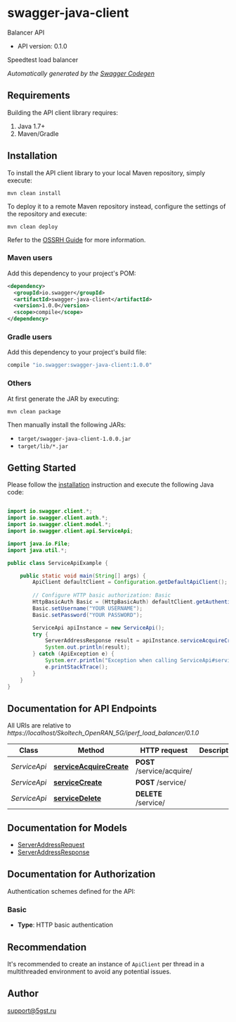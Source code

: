 # swagger-java-client

Balancer API
- API version: 0.1.0

Speedtest load balancer


*Automatically generated by the [Swagger Codegen](https://github.com/swagger-api/swagger-codegen)*


## Requirements

Building the API client library requires:
1. Java 1.7+
2. Maven/Gradle

## Installation

To install the API client library to your local Maven repository, simply execute:

```shell
mvn clean install
```

To deploy it to a remote Maven repository instead, configure the settings of the repository and execute:

```shell
mvn clean deploy
```

Refer to the [OSSRH Guide](http://central.sonatype.org/pages/ossrh-guide.html) for more information.

### Maven users

Add this dependency to your project's POM:

```xml
<dependency>
  <groupId>io.swagger</groupId>
  <artifactId>swagger-java-client</artifactId>
  <version>1.0.0</version>
  <scope>compile</scope>
</dependency>
```

### Gradle users

Add this dependency to your project's build file:

```groovy
compile "io.swagger:swagger-java-client:1.0.0"
```

### Others

At first generate the JAR by executing:

```shell
mvn clean package
```

Then manually install the following JARs:

* `target/swagger-java-client-1.0.0.jar`
* `target/lib/*.jar`

## Getting Started

Please follow the [installation](#installation) instruction and execute the following Java code:

```java

import io.swagger.client.*;
import io.swagger.client.auth.*;
import io.swagger.client.model.*;
import io.swagger.client.api.ServiceApi;

import java.io.File;
import java.util.*;

public class ServiceApiExample {

    public static void main(String[] args) {
        ApiClient defaultClient = Configuration.getDefaultApiClient();
        
        // Configure HTTP basic authorization: Basic
        HttpBasicAuth Basic = (HttpBasicAuth) defaultClient.getAuthentication("Basic");
        Basic.setUsername("YOUR USERNAME");
        Basic.setPassword("YOUR PASSWORD");

        ServiceApi apiInstance = new ServiceApi();
        try {
            ServerAddressResponse result = apiInstance.serviceAcquireCreate();
            System.out.println(result);
        } catch (ApiException e) {
            System.err.println("Exception when calling ServiceApi#serviceAcquireCreate");
            e.printStackTrace();
        }
    }
}

```

## Documentation for API Endpoints

All URIs are relative to *https://localhost/Skoltech_OpenRAN_5G/iperf_load_balancer/0.1.0*

Class | Method | HTTP request | Description
------------ | ------------- | ------------- | -------------
*ServiceApi* | [**serviceAcquireCreate**](docs/ServiceApi.md#serviceAcquireCreate) | **POST** /service/acquire/ | 
*ServiceApi* | [**serviceCreate**](docs/ServiceApi.md#serviceCreate) | **POST** /service/ | 
*ServiceApi* | [**serviceDelete**](docs/ServiceApi.md#serviceDelete) | **DELETE** /service/ | 


## Documentation for Models

 - [ServerAddressRequest](docs/ServerAddressRequest.md)
 - [ServerAddressResponse](docs/ServerAddressResponse.md)


## Documentation for Authorization

Authentication schemes defined for the API:
### Basic

- **Type**: HTTP basic authentication


## Recommendation

It's recommended to create an instance of `ApiClient` per thread in a multithreaded environment to avoid any potential issues.

## Author

support@5gst.ru

